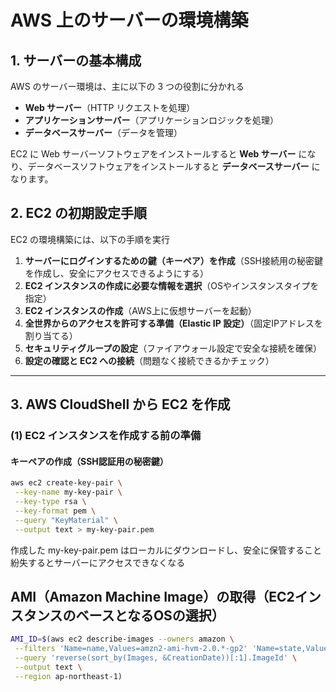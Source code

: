 # **AWS 上のサーバーの環境構築**

## **1. サーバーの基本構成**
AWS のサーバー環境は、主に以下の 3 つの役割に分かれる
- **Web サーバー**（HTTP リクエストを処理）
- **アプリケーションサーバー**（アプリケーションロジックを処理）
- **データベースサーバー**（データを管理）

EC2 に Web サーバーソフトウェアをインストールすると **Web サーバー** になり、データベースソフトウェアをインストールすると **データベースサーバー** になります。

## **2. EC2 の初期設定手順**
EC2 の環境構築には、以下の手順を実行
1. **サーバーにログインするための鍵（キーペア）を作成**（SSH接続用の秘密鍵を作成し、安全にアクセスできるようにする）
2. **EC2 インスタンスの作成に必要な情報を選択**（OSやインスタンスタイプを指定）
3. **EC2 インスタンスの作成**（AWS上に仮想サーバーを起動）
4. **全世界からのアクセスを許可する準備（Elastic IP 設定）**（固定IPアドレスを割り当てる）
5. **セキュリティグループの設定**（ファイアウォール設定で安全な接続を確保）
6. **設定の確認と EC2 への接続**（問題なく接続できるかチェック）

---

## **3. AWS CloudShell から EC2 を作成**

### **(1) EC2 インスタンスを作成する前の準備**
#### **キーペアの作成（SSH認証用の秘密鍵）**
```bash
aws ec2 create-key-pair \
 --key-name my-key-pair \
 --key-type rsa \
 --key-format pem \
 --query "KeyMaterial" \
 --output text > my-key-pair.pem
```
作成した my-key-pair.pem はローカルにダウンロードし、安全に保管すること  
紛失するとサーバーにアクセスできなくなる
## AMI（Amazon Machine Image）の取得（EC2インスタンスのベースとなるOSの選択）
```bash
AMI_ID=$(aws ec2 describe-images --owners amazon \
 --filters 'Name=name,Values=amzn2-ami-hvm-2.0.*-gp2' 'Name=state,Values=available' \
 --query 'reverse(sort_by(Images, &CreationDate))[:1].ImageId' \
 --output text \
 --region ap-northeast-1)
```
